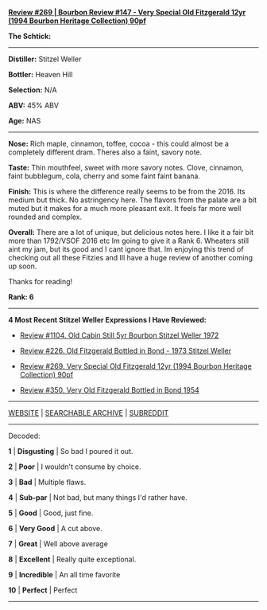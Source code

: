 
[**Review #269 | Bourbon Review #147 - Very Special Old Fitzgerald 12yr (1994 Bourbon Heritage Collection) 90pf**]( https://t8ke.review/review-269-very-special-old-fitzgerald-1994/)

**The Schtick:** 

-----

**Distiller:** Stitzel Weller

**Bottler:** Heaven Hill

**Selection:** N/A

**ABV:**  45% ABV

**Age:** NAS 

-----

**Nose:**  Rich maple, cinnamon, toffee, cocoa - this could almost be a completely different dram. Theres also a faint, savory note.

**Taste:** Thin mouthfeel, sweet with more savory notes. Clove, cinnamon, faint bubblegum, cola, cherry and some faint faint banana.

**Finish:** This is where the difference really seems to be from the 2016. Its medium but thick. No astringency here. The flavors from the palate are a bit muted but it makes for a much more pleasant exit. It feels far more well rounded and complex.

**Overall:** There are a lot of unique, but delicious notes here. I like it a fair bit more than 1792/VSOF 2016 etc Im going to give it a Rank 6. Wheaters still aint my jam, but its good and I cant ignore that. Im enjoying this trend of checking out all these Fitzies and Ill have a huge review of another coming up soon. 

Thanks for reading!

**Rank: 6**

----- 

**4 Most Recent Stitzel Weller Expressions I Have Reviewed:** 

- [Review #1104. Old Cabin Still 5yr Bourbon Stitzel Weller 1972]( https://t8ke.review/review-1104-old-cabin-still-5yr-bourbon-stitzel-weller-1972/) 

- [Review #226. Old Fitzgerald Bottled in Bond - 1973 Stitzel Weller]( https://t8ke.review/review-226-old-fitzgerald-6yr-bottled-in-bond-1973-dsp-ky-16/) 

- [Review #269. Very Special Old Fitzgerald 12yr (1994 Bourbon Heritage Collection) 90pf]( https://t8ke.review/review-269-very-special-old-fitzgerald-1994/) 

- [Review #350. Very Old Fitzgerald Bottled in Bond 1954]( https://t8ke.review/review-350-very-old-fitzgerald-1954/) 

-----

[WEBSITE](https://t8ke.review) | [SEARCHABLE ARCHIVE](https://t8ke.review/review-archive/) | [SUBREDDIT](https://reddit.com/r/t8kereviews)

-----

Decoded:

**1** | **Disgusting** | So bad I poured it out.

**2** | **Poor** | I wouldn't consume by choice.

**3** | **Bad** | Multiple flaws.

**4** | **Sub-par** | Not bad, but many things I'd rather have.

**5** | **Good** | Good, just fine.

**6** | **Very Good** | A cut above.

**7** | **Great** | Well above average

**8** | **Excellent** | Really quite exceptional.

**9** | **Incredible** | An all time favorite

**10** | **Perfect** | Perfect

----

